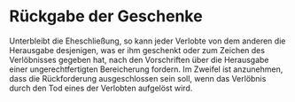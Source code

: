 # Rückgabe der Geschenke

Unterbleibt die Eheschließung, so kann jeder Verlobte von dem anderen die Herausgabe desjenigen, was er ihm geschenkt oder zum Zeichen des Verlöbnisses gegeben hat, nach den Vorschriften über die Herausgabe einer ungerechtfertigten Bereicherung fordern. Im Zweifel ist anzunehmen, dass die Rückforderung ausgeschlossen sein soll, wenn das Verlöbnis durch den Tod eines der Verlobten aufgelöst wird.